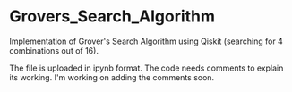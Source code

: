 # Grovers_Search_Algorithm
Implementation of Grover's Search Algorithm using Qiskit (searching for 4 combinations out of 16).

The file is uploaded in ipynb format. The code needs comments to explain its working. I'm working on adding the comments soon.
